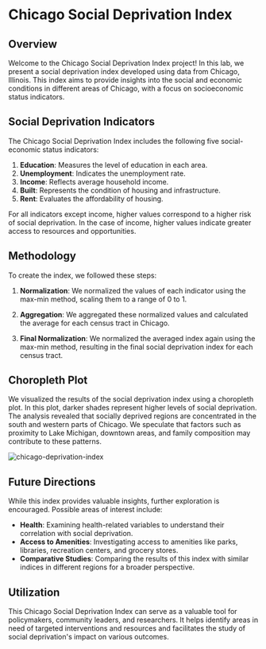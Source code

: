 # Chicago Social Deprivation Index

## Overview

Welcome to the Chicago Social Deprivation Index project! In this lab, we present a social deprivation index developed using data from Chicago, Illinois. This index aims to provide insights into the social and economic conditions in different areas of Chicago, with a focus on socioeconomic status indicators.

## Social Deprivation Indicators

The Chicago Social Deprivation Index includes the following five social-economic status indicators:

1. **Education**: Measures the level of education in each area.
2. **Unemployment**: Indicates the unemployment rate.
3. **Income**: Reflects average household income.
4. **Built**: Represents the condition of housing and infrastructure.
5. **Rent**: Evaluates the affordability of housing.

For all indicators except income, higher values correspond to a higher risk of social deprivation. In the case of income, higher values indicate greater access to resources and opportunities.

## Methodology

To create the index, we followed these steps:

1. **Normalization**: We normalized the values of each indicator using the max-min method, scaling them to a range of 0 to 1.

2. **Aggregation**: We aggregated these normalized values and calculated the average for each census tract in Chicago.

3. **Final Normalization**: We normalized the averaged index again using the max-min method, resulting in the final social deprivation index for each census tract.

## Choropleth Plot

We visualized the results of the social deprivation index using a choropleth plot. In this plot, darker shades represent higher levels of social deprivation. The analysis revealed that socially deprived regions are concentrated in the south and western parts of Chicago. We speculate that factors such as proximity to Lake Michigan, downtown areas, and family composition may contribute to these patterns.

![chicago-deprivation-index](https://github.com/siddig-m/Chicago-SocialDeprivationIndex/assets/55728795/38fbba54-a79f-4b39-b9c0-c99db5b9cc8a)

## Future Directions

While this index provides valuable insights, further exploration is encouraged. Possible areas of interest include:

- **Health**: Examining health-related variables to understand their correlation with social deprivation.
- **Access to Amenities**: Investigating access to amenities like parks, libraries, recreation centers, and grocery stores.
- **Comparative Studies**: Comparing the results of this index with similar indices in different regions for a broader perspective.

## Utilization

This Chicago Social Deprivation Index can serve as a valuable tool for policymakers, community leaders, and researchers. It helps identify areas in need of targeted interventions and resources and facilitates the study of social deprivation's impact on various outcomes.
